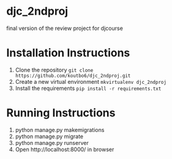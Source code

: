 djc_2ndproj
===========

final version of the review project for djcourse

Installation Instructions
=========================

1. Clone the repository `git clone https://github.com/koutbo6/djc_2ndproj.git`
2. Create a new virtual environment `mkvirtualenv djc_2ndproj`
3. Install the requirements `pip install -r requirements.txt`

Running Instructions
=========================
1. python manage.py makemigrations
2. python manage.py migrate
3. python manage.py runserver
4. Open http://localhost:8000/ in browser
